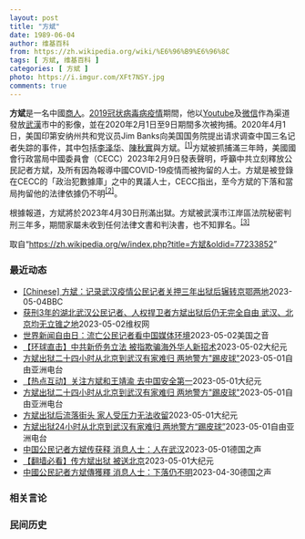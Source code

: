 ```yaml
---
layout: post
title: "方斌"
date: 1989-06-04
author: 维基百科
from: https://zh.wikipedia.org/wiki/%E6%96%B9%E6%96%8C
tags: [ 方斌, 维基百科 ]
categories: [ 方斌 ]
photo: https://i.imgur.com/XFt7NSY.jpg
comments: true
---
```

<div class="mw-parser-output">
<p><b>方斌</b>是一名中國<a href="/wiki/%E5%95%86%E4%BA%BA" title="商人">商人</a>。<a href="/wiki/2019%E5%86%A0%E7%8A%B6%E7%97%85%E6%AF%92%E7%97%85%E7%96%AB%E6%83%85" title="2019冠状病毒病疫情">2019冠状病毒病疫情</a>期間，他以<a href="/wiki/Youtube" class="mw-redirect" title="Youtube">Youtube</a>及<a href="/wiki/%E5%BE%AE%E4%BF%A1" title="微信">微信</a>作為渠道發放<a href="/wiki/%E6%AD%A6%E6%BC%A2" class="mw-redirect" title="武漢">武漢</a>市中的影像，並在2020年2月1日至9日期間多次被拘捕。2020年4月1日，美国印第安纳州共和党议员Jim Banks向美国国务院提出请求调查中国三名记者失踪的事件，其中包括<a href="/wiki/%E6%9D%8E%E6%B3%BD%E5%8D%8E_(%E8%AE%B0%E8%80%85)" title="李泽华 (记者)">李泽华</a>、<a href="/wiki/%E9%99%88%E7%A7%8B%E5%AE%9E_(%E5%BE%8B%E5%B8%88)" title="陈秋实 (律师)">陳秋實</a>與<a class="mw-selflink selflink">方斌</a>。<sup id="cite_ref-1" class="reference"><a href="#cite_note-1">[1]</a></sup>方斌被抓捕滿三年時，美國國會行政當局中國委員會（CECC）2023年2月9日發表聲明，呼籲中共立刻釋放公民記者方斌，及所有因為報導中國COVID-19疫情而被拘留的人士。方斌是被登錄在CECC的「政治犯數據庫」之中的異議人士，CECC指出，至今方斌的下落和當局拘留他的法律依據仍不明<sup id="cite_ref-2" class="reference"><a href="#cite_note-2">[2]</a></sup>。
</p><p>根據報道，方斌將於2023年4月30日刑滿出獄。方斌被武漢市江岸區法院秘密判刑三年多，期間家屬未收到任何法律文書和判決書，也不知罪名。<sup id="cite_ref-3" class="reference"><a href="#cite_note-3">[3]</a></sup>
</p>

</div><!--esi <esi:include src="/esitest-fa8a495983347898/content" /> --><noscript><img src="//zh.wikipedia.org/wiki/Special:CentralAutoLogin/start?type=1x1" alt="" title="" width="1" height="1" style="border: none; position: absolute;"></noscript>
<div class="printfooter" data-nosnippet="">取自“<a dir="ltr" href="https://zh.wikipedia.org/w/index.php?title=方斌&amp;oldid=77233852">https://zh.wikipedia.org/w/index.php?title=方斌&amp;oldid=77233852</a>”</div><div id="recent-news"><h3>最近动态</h3><ul><li><a href="https://nodebe4.github.io/waimei/2023-05-04/Chinese-%E6%96%B9%E6%96%8C-%E8%AE%B0%E5%BD%95%E6%AD%A6%E6%B1%89%E7%96%AB%E6%83%85%E5%85%AC%E6%B0%91%E8%AE%B0%E8%80%85%E5%85%B3%E6%8A%BC%E4%B8%89%E5%B9%B4%E5%87%BA%E7%8B%B1%E5%90%8E%E8%BE%97%E8%BD%AC%E4%BA%AC%E9%84%82%E4%B8%A4%E5%9C%B0" title="[Chinese] 方斌：记录武汉疫情公民记者关押三年出狱后辗转京鄂两地—— 方斌：记录武汉疫情公民记者关押三年出狱后辗转京鄂两地 1 小时前 图像来源，Getty Images 图像加注文字，...">[Chinese] 方斌：记录武汉疫情公民记者关押三年出狱后辗转京鄂两地</a><time>2023-05-04</time><a class="tag">BBC</a></li>
<li><a href="https://nodebe4.github.io/waimei/2023-05-02/%E8%8E%B7%E5%88%913%E5%B9%B4%E7%9A%84%E6%B9%96%E5%8C%97%E6%AD%A6%E6%B1%89%E5%85%AC%E6%B0%91%E8%AE%B0%E8%80%85-%E4%BA%BA%E6%9D%83%E6%8D%8D%E5%8D%AB%E8%80%85%E6%96%B9%E6%96%8C%E5%87%BA%E7%8B%B1%E5%90%8E%E4%BB%8D%E6%97%A0%E5%AE%8C%E5%85%A8%E8%87%AA%E7%94%B1-%E6%AD%A6%E6%B1%89-%E5%8C%97%E4%BA%AC%E5%9D%87%E6%97%A0%E7%AB%8B%E9%94%A5%E4%B9%8B%E5%9C%B0" title="获刑3年的湖北武汉公民记者、人权捍卫者方斌出狱后仍无完全自由 武汉、北京均无立锥之地—— （维权网信息中心报道）2023年5月3日，本网获悉：获刑3年的湖北武汉公民记者、人权捍卫者方斌2023年...">获刑3年的湖北武汉公民记者、人权捍卫者方斌出狱后仍无完全自由   武汉、北京均无立锥之地</a><time>2023-05-02</time><a class="tag">维权网</a></li>
<li><a href="https://nodebe4.github.io/waimei/2023-05-02/%E4%B8%96%E7%95%8C%E6%96%B0%E9%97%BB%E8%87%AA%E7%94%B1%E6%97%A5-%E6%B5%81%E4%BA%A1%E5%85%AC%E6%B0%91%E8%AE%B0%E8%80%85%E7%9C%8B%E4%B8%AD%E5%9B%BD%E5%AA%92%E4%BD%93%E7%8E%AF%E5%A2%83" title="世界新闻自由日：流亡公民记者看中国媒体环境—— Tue, 02 May 2023 10:50:33 GMT 遭到打压的武汉疫情调查公民记者张展、方斌。（洛杉矶视觉艺术家协会提供） 5月3日是世界...">世界新闻自由日：流亡公民记者看中国媒体环境</a><time>2023-05-02</time><a class="tag">美国之音</a></li>
<li><a href="https://nodebe4.github.io/waimei/2023-05-02/%E7%8E%AF%E7%90%83%E7%9B%B4%E5%87%BB-%E4%B8%AD%E5%85%B1%E6%96%B0%E4%BE%A8%E5%8A%A1%E7%AB%8B%E6%B3%95-%E8%A2%AB%E6%8C%87%E6%AC%BA%E9%AA%97%E6%B5%B7%E5%A4%96%E5%8D%8E%E4%BA%BA%E6%96%B0%E6%8B%9B%E6%9C%AF" title="【环球直击】中共新侨务立法 被指欺骗海外华人新招术—— 【大纪元2023年05月01日讯】（新唐人环球直击5月1日完整版）承诺捍卫与台关系，巴拉圭友台候选人当选总统；方斌刑满下落不明，传被送往北...">【环球直击】中共新侨务立法 被指欺骗海外华人新招术</a><time>2023-05-02</time><a class="tag">大纪元</a></li>
<li><a href="https://nodebe4.github.io/waimei/2023-05-01/%E6%96%B9%E6%96%8C%E5%87%BA%E7%8B%B1%E4%BA%8C%E5%8D%81%E5%9B%9B%E5%B0%8F%E6%97%B6%E4%BB%8E%E5%8C%97%E4%BA%AC%E5%88%B0%E6%AD%A6%E6%B1%89%E6%9C%89%E5%AE%B6%E9%9A%BE%E5%BD%92-%E4%B8%A4%E5%9C%B0%E8%AD%A6%E6%96%B9-%E8%B8%A2%E7%9A%AE%E7%90%83" title="方斌出狱二十四小时从北京到武汉有家难归 两地警方”踢皮球”—— 武汉公民记者方斌 视频截图/Youtube 武汉公民记者方斌于本周日（30日）上午刑满出狱后，立即被当局送往北京，而北京方面不愿收...">方斌出狱二十四小时从北京到武汉有家难归 两地警方"踢皮球"</a><time>2023-05-01</time><a class="tag">自由亚洲电台</a></li>
<li><a href="https://nodebe4.github.io/waimei/2023-05-01/%E7%83%AD%E7%82%B9%E4%BA%92%E5%8A%A8-%E5%85%B3%E6%B3%A8%E6%96%B9%E6%96%8C%E5%92%8C%E7%8E%8B%E9%9D%96%E6%B8%9D-%E5%8E%BB%E4%B8%AD%E5%9B%BD%E5%AE%89%E5%85%A8%E7%AC%AC%E4%B8%80" title="【热点互动】关注方斌和王靖渝 去中国安全第一—— 【大纪元2023年05月02日讯】方斌出狱，24小时内往返武汉北京却无处可居，为什么？王靖渝被报案，荷兰放炸弹绑人质，谁干的？亲历者讲述历史，经...">【热点互动】关注方斌和王靖渝 去中国安全第一</a><time>2023-05-01</time><a class="tag">大纪元</a></li>
<li><a href="https://nodebe4.github.io/waimei/2023-05-01/%E6%96%B9%E6%96%8C%E5%87%BA%E7%8B%B1%E4%BA%8C%E5%8D%81%E5%9B%9B%E5%B0%8F%E6%97%B6%E4%BB%8E%E5%8C%97%E4%BA%AC%E5%88%B0%E6%AD%A6%E6%B1%89%E6%9C%89%E5%AE%B6%E9%9A%BE%E5%BD%92-%E4%B8%A4%E5%9C%B0%E8%AD%A6%E6%96%B9-%E8%B8%A2%E7%9A%AE%E7%90%83" title="方斌出狱二十四小时从北京到武汉有家难归 两地警方”踢皮球”—— 武汉公民记者方斌 视频截图/Youtube 武汉公民记者方斌于本周日（30日）上午刑满出狱后，立即被当局送往北京，而北京方面不愿收...">方斌出狱二十四小时从北京到武汉有家难归 两地警方"踢皮球"</a><time>2023-05-01</time><a class="tag">自由亚洲电台</a></li>
<li><a href="https://nodebe4.github.io/waimei/2023-05-01/%E6%96%B9%E6%96%8C%E5%87%BA%E7%8B%B1%E5%90%8E%E6%B5%81%E8%90%BD%E8%A1%97%E5%A4%B4-%E5%AE%B6%E4%BA%BA%E5%8F%97%E5%8E%8B%E5%8A%9B%E6%97%A0%E6%B3%95%E6%94%B6%E7%95%99" title="方斌出狱后流落街头 家人受压力无法收留—— 【大纪元2023年05月02日讯】（大纪元记者萧律生、洪宁采访报导）武汉公民记者方斌因曝光武汉疫情真实情况遭中共秘密判刑三年，日前出狱，但仍被监控，其...">方斌出狱后流落街头 家人受压力无法收留</a><time>2023-05-01</time><a class="tag">大纪元</a></li>
<li><a href="https://nodebe4.github.io/waimei/2023-05-01/%E6%96%B9%E6%96%8C%E5%87%BA%E7%8B%B124%E5%B0%8F%E6%97%B6%E4%BB%8E%E5%8C%97%E4%BA%AC%E5%88%B0%E6%AD%A6%E6%B1%89%E6%9C%89%E5%AE%B6%E9%9A%BE%E5%BD%92-%E4%B8%A4%E5%9C%B0%E8%AD%A6%E6%96%B9-%E8%B8%A2%E7%9A%AE%E7%90%83" title="方斌出狱24小时从北京到武汉有家难归 两地警方“踢皮球”—— 武汉公民记者方斌 视频截图/Youtube 武汉公民记者方斌于本周日（30日）上午刑满出狱后，立即被当局送上飞往北京的航班，而北京方...">方斌出狱24小时从北京到武汉有家难归 两地警方“踢皮球”</a><time>2023-05-01</time><a class="tag">自由亚洲电台</a></li>
<li><a href="https://nodebe4.github.io/waimei/2023-05-01/%E4%B8%AD%E5%9B%BD%E5%85%AC%E6%B0%91%E8%AE%B0%E8%80%85%E6%96%B9%E6%96%8C%E4%BC%A0%E8%8E%B7%E9%87%8A-%E6%B6%88%E6%81%AF%E4%BA%BA%E5%A3%AB-%E4%BA%BA%E5%9C%A8%E6%AD%A6%E6%B1%89" title="中国公民记者方斌传获释 消息人士：人在武汉—— William Yang2023-04-30T13:58:03.086Z （德国之声中文网）因在2020年初纪录武汉封城情况而被中国警方逮捕的中国...">中国公民记者方斌传获释 消息人士：人在武汉</a><time>2023-05-01</time><a class="tag">德国之声</a></li>
<li><a href="https://nodebe4.github.io/waimei/2023-05-01/%E7%BF%BB%E5%A2%99%E5%BF%85%E7%9C%8B-%E4%BC%A0%E6%96%B9%E6%96%8C%E5%87%BA%E7%8B%B1-%E8%A2%AB%E9%80%81%E5%8C%97%E4%BA%AC" title="【翻墙必看】传方斌出狱 被送北京—— 【大纪元2023年05月01日讯】大纪元每天为读者梳理翻墙必看的文章： 1.被囚三年 传方斌出狱 被送北京不留武汉方斌因曝光武汉疫情真相，被中共秘判三年。武...">【翻墙必看】传方斌出狱 被送北京</a><time>2023-05-01</time><a class="tag">大纪元</a></li>
<li><a href="https://nodebe4.github.io/waimei/2023-04-30/%E4%B8%AD%E5%9C%8B%E5%85%AC%E6%B0%91%E8%A8%98%E8%80%85%E6%96%B9%E6%96%8C%E5%82%B3%E7%8D%B2%E9%87%8B-%E6%B6%88%E6%81%AF%E4%BA%BA%E5%A3%AB-%E4%B8%8B%E8%90%BD%E4%BB%8D%E4%B8%8D%E6%98%8E" title="中國公民記者方斌傳獲釋 消息人士：下落仍不明—— William Yang2023-04-30T13:58:03.086Z （德國之聲中文網）因在2020年初紀錄武漢封城情況而被中國警方逮捕的中...">中國公民記者方斌傳獲釋 消息人士：下落仍不明</a><time>2023-04-30</time><a class="tag">德国之声</a></li>
</ul></div><div id="open-opinion"><h3>相关言论</h3><ul></ul></div><div id="mjls-record"><h3>民间历史</h3><ul></ul></div>